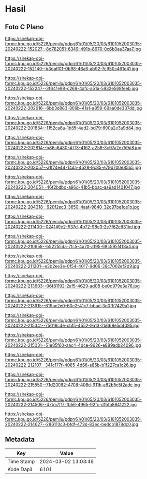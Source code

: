 # Hasil

## Foto C Plano

https://sirekap-obj-formc.kpu.go.id/5226/pemilu/pdpr/61/01/05/20/03/6101052003035-20240222-152027--8d782051-6349-491b-8670-0c6b0aa37aa7.jpg

https://sirekap-obj-formc.kpu.go.id/5226/pemilu/pdpr/61/01/05/20/03/6101052003035-20240222-152140--b3daff01-0b98-46a6-ab92-7c950c461c41.jpg

https://sirekap-obj-formc.kpu.go.id/5226/pemilu/pdpr/61/01/05/20/03/6101052003035-20240222-152247--3f641e98-c266-4afc-a51a-5632e568feeb.jpg

https://sirekap-obj-formc.kpu.go.id/5226/pemilu/pdpr/61/01/05/20/03/6101052003035-20240222-202616--6bb3d883-806b-41a1-a858-69aa0de337dd.jpg

https://sirekap-obj-formc.kpu.go.id/5226/pemilu/pdpr/61/01/05/20/03/6101052003035-20240222-201834--1152ca8a-1b85-4ad2-bd79-690a2e3a9d84.jpg

https://sirekap-obj-formc.kpu.go.id/5226/pemilu/pdpr/61/01/05/20/03/6101052003035-20240222-202814--b86c8430-47f3-4162-a258-3c97a2e759d8.jpg

https://sirekap-obj-formc.kpu.go.id/5226/pemilu/pdpr/61/01/05/20/03/6101052003035-20240222-203057--a1f74e44-14da-4528-9c85-e79d700e85b5.jpg

https://sirekap-obj-formc.kpu.go.id/5226/pemilu/pdpr/61/01/05/20/03/6101052003035-20240222-204051--46f2bdbd-a96d-41b5-bbac-aa9ad1401047.jpg

https://sirekap-obj-formc.kpu.go.id/5226/pemilu/pdpr/61/01/05/20/03/6101052003035-20240222-204318--620f2ec3-3650-4aaf-9840-32c97be1ce1b.jpg

https://sirekap-obj-formc.kpu.go.id/5226/pemilu/pdpr/61/01/05/20/03/6101052003035-20240222-211400--024149e2-937d-4b72-98e3-2c7f62e831bd.jpg

https://sirekap-obj-formc.kpu.go.id/5226/pemilu/pdpr/61/01/05/20/03/6101052003035-20240222-210658--b52255da-7fc5-4a70-a195-68c595f418a4.jpg

https://sirekap-obj-formc.kpu.go.id/5226/pemilu/pdpr/61/01/05/20/03/6101052003035-20240222-211201--e3b2ee3e-0f54-4017-9d06-36c7002ef2d9.jpg

https://sirekap-obj-formc.kpu.go.id/5226/pemilu/pdpr/61/01/05/20/03/6101052003035-20240222-213603--06f81192-2af5-4629-ad08-be0d979e3a76.jpg

https://sirekap-obj-formc.kpu.go.id/5226/pemilu/pdpr/61/01/05/20/03/6101052003035-20240222-213915--619ae2e0-60e2-41c7-bbad-3d0fff7429a1.jpg

https://sirekap-obj-formc.kpu.go.id/5226/pemilu/pdpr/61/01/05/20/03/6101052003035-20240222-215341--75018c4e-cbf5-4552-9a13-2b669e5d4095.jpg

https://sirekap-obj-formc.kpu.go.id/5226/pemilu/pdpr/61/01/05/20/03/6101052003035-20240222-215031--51e85f60-aac4-4dce-9626-e889adb24096.jpg

https://sirekap-obj-formc.kpu.go.id/5226/pemilu/pdpr/61/01/05/20/03/6101052003035-20240222-212107--341c177f-4085-4d66-a85b-b1f227ca1c26.jpg

https://sirekap-obj-formc.kpu.go.id/5226/pemilu/pdpr/61/01/05/20/03/6101052003035-20240222-215550--71d20082-4708-408d-911b-a82b5c5f2ade.jpg

https://sirekap-obj-formc.kpu.go.id/5226/pemilu/pdpr/61/01/05/20/03/6101052003035-20240222-214506--47b57ff7-fb56-4965-92fc-d1bfa8641222.jpg

https://sirekap-obj-formc.kpu.go.id/5226/pemilu/pdpr/61/01/05/20/03/6101052003035-20240222-214627--286110c3-bfdf-473d-83ec-bedcb1878dc0.jpg


## Metadata

| Key        | Value               |
| ---------- | ------------------- |
| Time Stamp | 2024-03-02 13:03:46 |
| Kode Dapil | 6101                |




